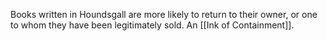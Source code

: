 Books written in Houndsgall are more likely to return to their owner, or one to whom they have been legitimately sold. An [[Ink of Containment]].
